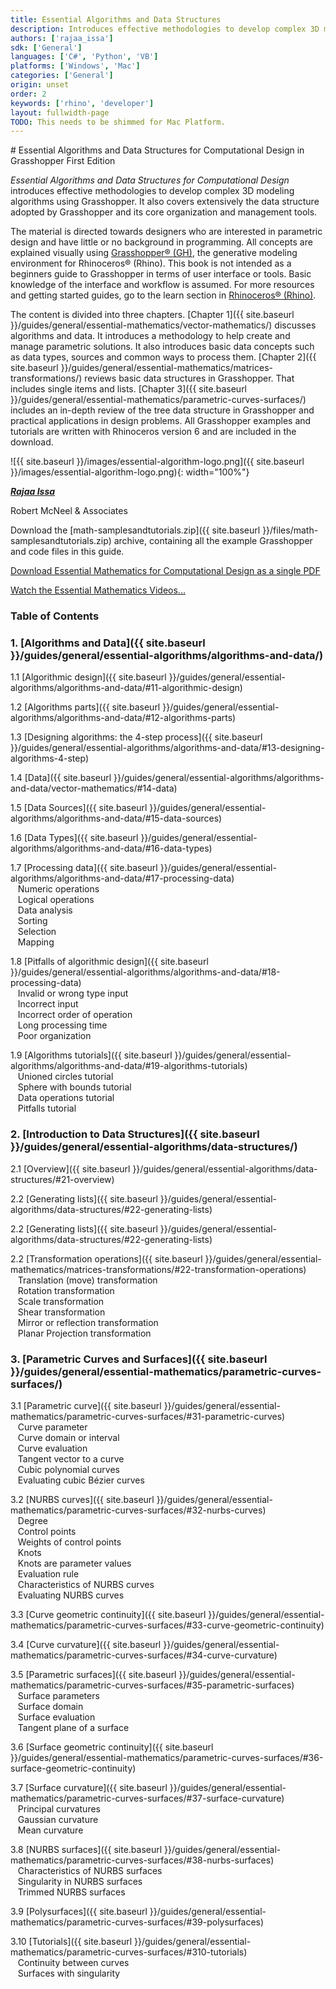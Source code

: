 ```yaml
---
title: Essential Algorithms and Data Structures
description: Introduces effective methodologies to develop complex 3D modeling algorithms using Grasshopper. It also covers extensively the data structure adopted by Grasshopper and its core organization and management tools.
authors: ['rajaa_issa']
sdk: ['General']
languages: ['C#', 'Python', 'VB']
platforms: ['Windows', 'Mac']
categories: ['General']
origin: unset
order: 2
keywords: ['rhino', 'developer']
layout: fullwidth-page
TODO: This needs to be shimmed for Mac Platform.
---
```


<div class="row">
<div class="col-12" markdown="1">   
# Essential Algorithms and Data Structures for Computational Design in Grasshopper First Edition


</div>
<div class="col-md-12 col-sm-12 col-sm-12" markdown="1">  

*Essential Algorithms and Data Structures for Computational Design* introduces effective methodologies to develop complex 3D modeling algorithms using Grasshopper. It also covers extensively the data structure adopted by Grasshopper and its core organization and management tools.

The material is directed towards designers who are interested in parametric design and have little or no background in programming. All concepts are explained visually using [Grasshopper® (GH)](www.grasshopper3d.com), the generative modeling environment for Rhinoceros® (Rhino). This book is not intended as a beginners guide to Grasshopper in terms of user interface or tools. Basic knowledge of the interface and workflow is assumed. For more resources and getting started guides, go to the learn section in [Rhinoceros® (Rhino)](www.rhino3d.com).

The content is divided into three chapters. [Chapter 1]({{ site.baseurl }}/guides/general/essential-mathematics/vector-mathematics/) discusses algorithms and data. It introduces a methodology to help create and manage parametric solutions. It also introduces basic data concepts such as data types, sources and common ways to process them. [Chapter 2]({{ site.baseurl }}/guides/general/essential-mathematics/matrices-transformations/) reviews basic data structures in Grasshopper. That includes single items and lists. [Chapter 3]({{ site.baseurl }}/guides/general/essential-mathematics/parametric-curves-surfaces/) includes an in-depth review of the tree data structure in Grasshopper and practical applications in design problems. All Grasshopper examples and tutorials are written with Rhinoceros version 6 and are included in the download.


![{{ site.baseurl }}/images/essential-algorithm-logo.png]({{ site.baseurl }}/images/essential-algorithm-logo.png){: width="100%"}

</div>  
</div>  

<div class="row">  
<div class="col-md-12" markdown="1">  

***[Rajaa Issa](https://discourse.mcneel.com/users/rajaa/activity)***

Robert McNeel & Associates

Download the <a href="{{ site.baseurl }}/files/math-samplesandtutorials.zip.zip"><span class="glyphicon glyphicon-download"></span></a> [math-samplesandtutorials.zip]({{ site.baseurl }}/files/math-samplesandtutorials.zip) archive, containing all the example Grasshopper and code files in this guide.

<a href="http://www.rhino3d.com/download/rhino/5.0/essentialmathematicsthirdedition/"><span class="glyphicon glyphicon-download"></span></a> [Download Essential Mathematics for Computational Design as a single PDF ](http://www.rhino3d.com/download/rhino/5.0/essentialmathematicsthirdedition/)

<a href="https://www.youtube.com/playlist?list=PLWIvZT_UEpWW6Kgq8mxOgliGBFHhrI4mK"><span class="glyphicon glyphicon-play"></span></a> [Watch the Essential Mathematics Videos... ](https://www.youtube.com/playlist?list=PLWIvZT_UEpWW6Kgq8mxOgliGBFHhrI4mK)

### Table of Contents  

</div>  
</div>  

<div class="row-fluid">  
<div class="col-md-4" markdown="1">  

### 1. [Algorithms and Data]({{ site.baseurl }}/guides/general/essential-algorithms/algorithms-and-data/)

   1.1 [Algorithmic design]({{ site.baseurl }}/guides/general/essential-algorithms/algorithms-and-data/#11-algorithmic-design)  
   
   1.2 [Algorithms parts]({{ site.baseurl }}/guides/general/essential-algorithms/algorithms-and-data/#12-algorithms-parts)  
   
   1.3 [Designing algorithms: the 4-step process]({{ site.baseurl }}/guides/general/essential-algorithms/algorithms-and-data/#13-designing-algorithms-4-step)  
   
   1.4 [Data]({{ site.baseurl }}/guides/general/essential-algorithms/algorithms-and-data/vector-mathematics/#14-data)  
   
   1.5 [Data Sources]({{ site.baseurl }}/guides/general/essential-algorithms/algorithms-and-data/#15-data-sources)  
   
   1.6 [Data Types]({{ site.baseurl }}/guides/general/essential-algorithms/algorithms-and-data/#16-data-types) 

   1.7 [Processing data]({{ site.baseurl }}/guides/general/essential-algorithms/algorithms-and-data/#17-processing-data)  
&nbsp;&nbsp; Numeric operations   
&nbsp;&nbsp; Logical operations    
&nbsp;&nbsp; Data analysis   
&nbsp;&nbsp; Sorting  
&nbsp;&nbsp; Selection   
&nbsp;&nbsp; Mapping    

   1.8 [Pitfalls of algorithmic design]({{ site.baseurl }}/guides/general/essential-algorithms/algorithms-and-data/#18-processing-data)  
&nbsp;&nbsp; Invalid or wrong type input   
&nbsp;&nbsp; Incorrect input    
&nbsp;&nbsp; Incorrect order of operation   
&nbsp;&nbsp; Long processing time  
&nbsp;&nbsp; Poor organization   

   1.9 [Algorithms tutorials]({{ site.baseurl }}/guides/general/essential-algorithms/algorithms-and-data/#19-algorithms-tutorials)  
&nbsp;&nbsp; Unioned circles tutorial   
&nbsp;&nbsp; Sphere with bounds tutorial    
&nbsp;&nbsp; Data operations tutorial   
&nbsp;&nbsp; Pitfalls tutorial  

</div>
<div class="col-md-4" markdown="1"> 

### 2. [Introduction to Data Structures]({{ site.baseurl }}/guides/general/essential-algorithms/data-structures/)
   2.1 [Overview]({{ site.baseurl }}/guides/general/essential-algorithms/data-structures/#21-overview)  

   2.2 [Generating lists]({{ site.baseurl }}/guides/general/essential-algorithms/data-structures/#22-generating-lists)  

   2.2 [Generating lists]({{ site.baseurl }}/guides/general/essential-algorithms/data-structures/#22-generating-lists)  

   2.2 [Transformation operations]({{ site.baseurl }}/guides/general/essential-mathematics/matrices-transformations/#22-transformation-operations)  
&nbsp;&nbsp; Translation (move) transformation   
&nbsp;&nbsp; Rotation transformation  
&nbsp;&nbsp; Scale transformation  
&nbsp;&nbsp; Shear transformation  
&nbsp;&nbsp; Mirror or reflection transformation  
&nbsp;&nbsp; Planar Projection transformation  

</div>
<div class="col-md-4" markdown="1"> 


### 3. [Parametric Curves and Surfaces]({{ site.baseurl }}/guides/general/essential-mathematics/parametric-curves-surfaces/)

   3.1 [Parametric curve]({{ site.baseurl }}/guides/general/essential-mathematics/parametric-curves-surfaces/#31-parametric-curves)  
&nbsp;&nbsp; Curve parameter  
&nbsp;&nbsp; Curve domain or interval  
&nbsp;&nbsp; Curve evaluation  
&nbsp;&nbsp; Tangent vector to a curve  
&nbsp;&nbsp; Cubic polynomial curves  
&nbsp;&nbsp; Evaluating cubic Bézier curves  

   3.2 [NURBS curves]({{ site.baseurl }}/guides/general/essential-mathematics/parametric-curves-surfaces/#32-nurbs-curves)  
&nbsp;&nbsp; Degree  
&nbsp;&nbsp; Control points  
&nbsp;&nbsp; Weights of control points  
&nbsp;&nbsp; Knots  
&nbsp;&nbsp; Knots are parameter values  
&nbsp;&nbsp; Evaluation rule  
&nbsp;&nbsp; Characteristics of NURBS curves  
&nbsp;&nbsp; Evaluating NURBS curves  

   3.3 [Curve geometric continuity]({{ site.baseurl }}/guides/general/essential-mathematics/parametric-curves-surfaces/#33-curve-geometric-continuity)   

   3.4 [Curve curvature]({{ site.baseurl }}/guides/general/essential-mathematics/parametric-curves-surfaces/#34-curve-curvature)   

   3.5 [Parametric surfaces]({{ site.baseurl }}/guides/general/essential-mathematics/parametric-curves-surfaces/#35-parametric-surfaces)   
&nbsp;&nbsp; Surface parameters  
&nbsp;&nbsp; Surface domain  
&nbsp;&nbsp; Surface evaluation  
&nbsp;&nbsp; Tangent plane of a surface  

   3.6 [Surface geometric continuity]({{ site.baseurl }}/guides/general/essential-mathematics/parametric-curves-surfaces/#36-surface-geometric-continuity)     

   3.7 [Surface curvature]({{ site.baseurl }}/guides/general/essential-mathematics/parametric-curves-surfaces/#37-surface-curvature)     
&nbsp;&nbsp; Principal curvatures  
&nbsp;&nbsp; Gaussian curvature  
&nbsp;&nbsp; Mean curvature  

   3.8 [NURBS surfaces]({{ site.baseurl }}/guides/general/essential-mathematics/parametric-curves-surfaces/#38-nurbs-surfaces)     
&nbsp;&nbsp; Characteristics of NURBS surfaces  
&nbsp;&nbsp; Singularity in NURBS surfaces  
&nbsp;&nbsp; Trimmed NURBS surfaces  

   3.9 [Polysurfaces]({{ site.baseurl }}/guides/general/essential-mathematics/parametric-curves-surfaces/#39-polysurfaces)     

   3.10 [Tutorials]({{ site.baseurl }}/guides/general/essential-mathematics/parametric-curves-surfaces/#310-tutorials)     
&nbsp;&nbsp; Continuity between curves  
&nbsp;&nbsp; Surfaces with singularity  

</div>
</div>
